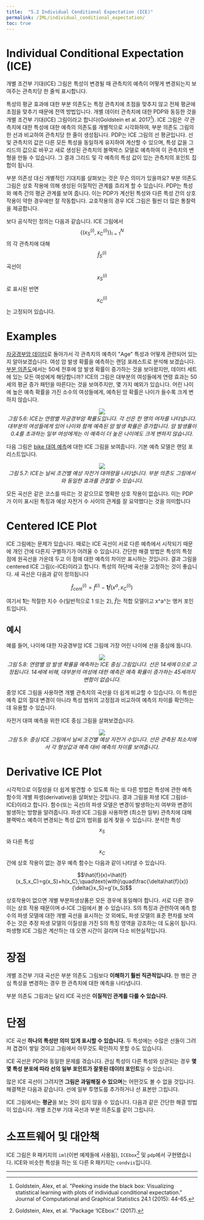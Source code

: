 ```yaml
---
title:  "5.2 Individual Conditional Expectation (ICE)"
permalink: /IML/individual_conditional_expectation/
toc: true
---
```


# Individual Conditional Expectation (ICE) 

개별 조건부 기대(ICE) 그림은 특성이 변경될 때 관측치의 예측이 어떻게 변경되는지 보여주는 관측치당 한 줄씩 표시합니다.

특성의 평균 효과에 대한 부분 의존도는 특정 관측치에 초점을 맞추지 않고 전체 평균에 초점을 맞추기 때문에 전역 방법입니다.
개별 데이터 관측치에 대한 PDP와 동등한 것을 개별 조건부 기대(ICE) 그림이라고 합니다(Goldstein et al. 2017[^1]).
ICE 그림은 *각* 관측치에 대한 특성에 대한 예측의 의존도를 개별적으로 시각화하여, 부분 의존도 그림의 한 선과 비교하여 관측치당 한 줄이 생성됩니다.
PDP는 ICE 그림의 선 평균입니다.
선 및 관측치의 값은 다른 모든 특성을 동일하게 유지하여 계산할 수 있으며, 특성 값을 그리드의 값으로 바꾸고 새로 생성된 관측치의 블랙박스 모델로 예측하여 이 관측치의 변형을 만들 수 있습니다.
그 결과 그리드 및 각 예측의 특성 값이 있는 관측치의 포인트 집합이 됩니다.

부분 의존성 대신 개별적인 기대치를 살펴보는 것은 무슨 의미가 있을까요?
부분 의존도 그림은 상호 작용에 의해 생성된 이질적인 관계를 흐리게 할 수 있습니다.
PDP는 특성와 예측 간의 평균 관계를 보여 줍니다.
이는 PDP가 계산된 특성와 다른 특성 간의 상호 작용이 약한 경우에만 잘 작동합니다.
교호작용의 경우 ICE 그림은 훨씬 더 많은 통찰력을 제공합니다.

보다 공식적인 정의는 다음과 같습니다.
ICE 그림에서 $$\{(x_{S}^{(i)},x_{C}^{(i)})\}_{i=1}^N$$의 각 관측치에 대해 $$\hat{f}_S^{(i)}$$ 곡선이 $$x^{(i)}_{S}$$로 표시된 반면 $$x^{(i)}_{C}$$는 고정되어 있습니다.

# Examples

[자궁경부암 데이터](#cervical)로 돌아가서 각 관측치의 예측이 "Age" 특성과 어떻게 관련되어 있는지 알아보겠습니다.
여성 암 발생 확률을 예측하는 랜덤 포레스트로 분석해 보겠습니다.
[부분 의존도](#pdp)에서는 50세 전후에 암 발생 확률이 증가하는 것을 보아왔지만, 데이터 세트에 있는 모든 여성에게 해당합니까?
ICE의 그림은 대부분의 여성들에게 연령 효과는 50세의 평균 증가 패턴을 따른다는 것을 보여주지만, 몇 가지 예외가 있습니다.
어린 나이에 높은 예측 확률을 가진 소수의 여성들에게, 예측된 암 확률은 나이가 들수록 크게 변하지 않습니다.

<p align='center'>
    <img src='https://christophm.github.io/interpretable-ml-book/images/ice-cervical-1.png'><br>
    <i>그림 5.6: ICE는 연령별 자궁경부암 확률도입니다. 각 선은 한 명의 여자를 나타냅니다. 대부분의 여성들에게 있어 나이와 함께 예측된 암 발생 확률은 증가합니다. 암 발생률이 0.4를 초과하는 일부 여성에게는 이 예측이 더 높은 나이에도 크게 변하지 않습니다.</i>
</p>

다음 그림은 [bike 대여 예측](#bike-data)에 대한 ICE 그림을 보여줍니다.
기본 예측 모델은 랜덤 포리스트입니다.

<p align='center'>
    <img src='https://christophm.github.io/interpretable-ml-book/images/ice-bike-1.png'><br>
    <i>그림 5.7: ICE는 날씨 조건별 예상 자전거 대여량을 나타냅니다. 부분 의존도 그림에서와 동일한 효과를 관찰할 수 있습니다.</i>
</p>

모든 곡선은 같은 코스를 따르는 것 같으므로 명확한 상호 작용이 없습니다.
이는 PDP가 이미 표시된 특징과 예상 자전거 수 사이의 관계를 잘 요약했다는 것을 의미합니다

# Centered ICE Plot

ICE 그림에는 문제가 있습니다.
때로는 ICE 곡선이 서로 다른 예측에서 시작되기 때문에 개인 간에 다른지 구별하기가 어려울 수 있습니다.
간단한 해결 방법은 특성의 특정 점에 원곡선을 가운데 두고 이 점에 대한 예측의 차이만 표시하는 것입니다.
결과 그림을 centered ICE 그림(c-ICE)이라고 합니다.
특성의 하단에 곡선을 고정하는 것이 좋습니다.
새 곡선은 다음과 같이 정의됩니다

$$\hat{f}_{cent}^{(i)}=\hat{f}^{(i)}-\mathbf{1}\hat{f}(x^{a},x^{(i)}_{C})$$

여기서 $\mathbf{1}$는 적절한 치수 수(일반적으로 1 또는 2), $\hat{f}$는 적합 모델이고 x^a^는 앵커 포인트입니다.

## 예시

예를 들어, 나이에 대한 자궁경부암 ICE 그림에 가장 어린 나이에 선을 중심에 둡니다.

<p align='center'>
    <img src='https://christophm.github.io/interpretable-ml-book/images/ice-cervical-centered-1.png'><br>
    <i>그림 5.8: 연령별 암 발생 확률을 예측하는 ICE 중심 그림입니다. 선은 14세에 0으로 고정됩니다. 14세에 비해, 대부분의 여성에 대한 예측은 예측 확률이 증가하는 45세까지 변함이 없습니다.</i>
</p>

중앙 ICE 그림을 사용하면 개별 관측치의 곡선을 더 쉽게 비교할 수 있습니다.
이 특성은 예측 값의 절대 변경이 아니라 특성 범위의 고정점과 비교하여 예측의 차이를 확인하는 데 유용할 수 있습니다.

자전거 대여 예측을 위한 ICE 중심 그림을 살펴보겠습니다.

<p align='center'>
    <img src='https://christophm.github.io/interpretable-ml-book/images/ice-bike-centered-1.png'><br>
    <i>그림 5.9: 중심 ICE 그림에서 날씨 조건별 예상 자전거 수입니다. 선은 관측된 최소치에서 각 형상값과 예측 대비 예측의 차이를 보여줍니다.</i>
</p>

# Derivative ICE Plot

시각적으로 이질성을 더 쉽게 발견할 수 있도록 하는 또 다른 방법은 특성에 관한 예측 함수의 개별 파생(derivative)을 살펴보는 것입니다.
결과 그림을 파생 ICE 그림(d-ICE)이라고 합니다.
함수(또는 곡선)의 파생 모델은 변경이 발생하는지 여부와 변경이 발생하는 방향을 알려줍니다.
파생 ICE 그림을 사용하면 (최소한 일부) 관측치에 대해 블랙박스 예측이 변경되는 특성 값의 범위를 쉽게 찾을 수 있습니다.
분석한 특성 $$x_S$$와 다른 특성 $$x_C$$ 간에 상호 작용이 없는 경우 예측 함수는 다음과 같이 나타낼 수 있습니다.

$$\hat{f}(x)=\hat{f}(x_S,x_C)=g(x_S)+h(x_C),\quad\text{with}\quad\frac{\delta\hat{f}(x)}{\delta{}x_S}=g'(x_S)$$

상호작용이 없으면 개별 부분파생상품은 모든 경우에 동일해야 합니다.
서로 다른 경우 이는 상호 작용 때문이며 d-ICE 그림에서 볼 수 있습니다.
S의 특징과 관련하여 예측 함수의 파생 모델에 대한 개별 곡선을 표시하는 것 외에도, 파생 모델의 표준 편차를 보여주는 것은 추정 파생 모델의 이질성을 가진 S의 특징 영역을 강조하는 데 도움이 됩니다.
파생형 ICE 그림은 계산하는 데 오랜 시간이 걸리며 다소 비현실적입니다.


# 장점

개별 조건부 기대 곡선은 부분 의존도 그림보다 **이해하기 훨씬 직관적입니다.**
한 행은 관심 특성을 변경하는 경우 한 관측치에 대한 예측을 나타냅니다.

부분 의존도 그림과는 달리 ICE 곡선은 **이질적인 관계를 다룰 수 있습니다.**

# 단점 

ICE 곡선 **하나의 특성만 의미 있게 표시할 수 있습니다.** 두 특성에는 수많은 선들이 그려져 겹겹이 쌓일 것이고 그림에서 아무것도 확인하지 못할 수도 있습니다.

ICE 곡선은 PDP와 동일한 문제를 겪습니다.
관심 특성이 다른 특성와 상관되는 경우 **몇몇 특성 분포에 따라 선의 일부 포인트가 잘못된 데이터 포인트**일 수 있습니다.

많은 ICE 곡선이 그려지면 **그림은 과밀해질 수 있으며**는 어떤것도 볼 수 없을 것입니다.
해결책은 다음과 같습니다. 선에 일부 투명도를 추가하거나 선 표본만 그립니다.

ICE 그림에서는 **평균**을 보는 것이 쉽지 않을 수 있습니다.
다음과 같은 간단한 해결 방법이 있습니다.
개별 조건부 기대 곡선과 부분 의존도를 같이 그립니다.

# 소프트웨어 및 대안책

ICE 그림은 R 패키지의 `iml`(이번 예제들에 사용됨), `ICEbox`[^2] 및 `pdp`에서 구현됐습니다.
ICE와 비슷한 특성을 하는 또 다른 R 패키지는 `condvis`입니다.

---

[^1]: Goldstein, Alex, et al. "Peeking inside the black box: Visualizing statistical learning with plots of individual conditional expectation." Journal of Computational and Graphical Statistics 24.1 (2015): 44-65.

[^2]: Goldstein, Alex, et al. "Package ‘ICEbox’." (2017).

